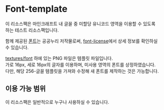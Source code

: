 # Font-template

이 리소스팩은 마인크래프트 내 글꼴 중 미할당 유니코드 영역을 이용할 수 있도록   
하는 테스트 리소스팩입니다.

함께 제공된 [폰트](./assets/minecraft/font/font.ttf)는 공공누리 저작물로써, [font-license](./font-license)에서 상세 정보를 확인하실   
수 있습니다.

[textures/font](./assets/minecraft/textures/font) 하에 있는 PNG 파일은 템플릿 파일입니다.   
가로 16px, 세로 16px의 글자를 이용하며, 미사용 영역의 폰트를 상정하였습니다.   
다만, 해당 256-글꼴 템플릿을 가져와 수정해 새 폰트를 제작하는 것은 가능합니다.

## 이용 가능 범위

이 리소스팩은 일반적으로 누구나 사용하실 수 있습니다.